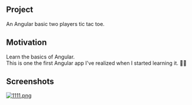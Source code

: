 ## Project

An Angular basic two players tic tac toe.

## Motivation

Learn the basics of Angular. 
<br/>
This is one the first Angular app I've realized when I started learning it. 👩‍🔧

## Screenshots

[![1111.png](https://i.postimg.cc/9XxBFpWJ/1111.png)](https://postimg.cc/xqzm6LNz)



